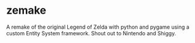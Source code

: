 zemake
======

A remake of the original Legend of Zelda with python and pygame using a custom Entity System framework. Shout out to Nintendo and Shiggy.